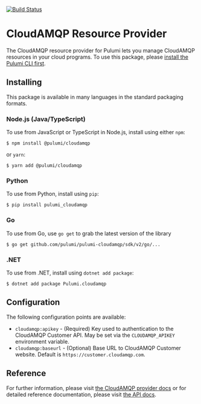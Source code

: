 [![Build Status](https://travis-ci.com/pulumi/pulumi-cloudamqp.svg?token=eHg7Zp5zdDDJfTjY8ejq&branch=master)](https://travis-ci.com/pulumi/pulumi-cloudamqp)

# CloudAMQP Resource Provider

The CloudAMQP resource provider for Pulumi lets you manage CloudAMQP resources in your cloud programs. To use
this package, please [install the Pulumi CLI first](https://pulumi.io/).

## Installing

This package is available in many languages in the standard packaging formats.

### Node.js (Java/TypeScript)

To use from JavaScript or TypeScript in Node.js, install using either `npm`:

    $ npm install @pulumi/cloudamqp

or `yarn`:

    $ yarn add @pulumi/cloudamqp

### Python

To use from Python, install using `pip`:

    $ pip install pulumi_cloudamqp

### Go

To use from Go, use `go get` to grab the latest version of the library

    $ go get github.com/pulumi/pulumi-cloudamqp/sdk/v2/go/...

### .NET

To use from .NET, install using `dotnet add package`:

    $ dotnet add package Pulumi.cloudamqp

## Configuration

The following configuration points are available:

- `cloudamqp:apikey` - (Required) Key used to authentication to the CloudAMQP Customer API. May be set via the `CLOUDAMQP_APIKEY` environment variable.
- `cloudamqp:baseurl` - (Optional) Base URL to CloudAMQP Customer website. Default is `https://customer.cloudamqp.com`.

## Reference

For further information, please visit [the CloudAMQP provider docs](https://www.pulumi.com/docs/intro/cloud-providers/cloudamqp) or for detailed reference documentation, please visit [the API docs](https://www.pulumi.com/docs/reference/pkg/cloudamp).
